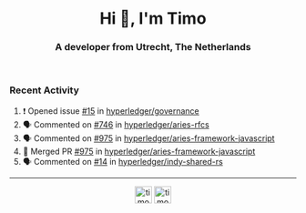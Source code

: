 <h1 align="center">Hi 👋, I'm Timo</h1>
<h3 align="center">A developer from Utrecht, The Netherlands</h3>
<br/>
<!-- https://github.com/rahuldkjain/github-profile-readme-generator --!>

<!--  <p align="left"><img src="https://github-readme-stats.vercel.app/api?username=timoglastra&show_icons=true&count_private=true&" alt="timoglastra" /></p> --!>

<!--
Github language stats
<p align="left"><img src="https://github-readme-stats.vercel.app/api/top-langs/?username=timoglastra&layout=compact" alt="timoglastra" /><p>
-->

<!-- Codestats language stats -->
<!-- <p align="left"><img src="https://codestats-readme.vercel.app/api/top-langs/?username=timoglastra&layout=compact&language_count=12" alt="timoglastra" /><p>    --!>
  
<h3>Recent Activity</h3>

<!--START_SECTION:activity-->
1. ❗️ Opened issue [#15](https://github.com/hyperledger/governance/issues/15) in [hyperledger/governance](https://github.com/hyperledger/governance)
2. 🗣 Commented on [#746](https://github.com/hyperledger/aries-rfcs/issues/746) in [hyperledger/aries-rfcs](https://github.com/hyperledger/aries-rfcs)
3. 🗣 Commented on [#975](https://github.com/hyperledger/aries-framework-javascript/issues/975) in [hyperledger/aries-framework-javascript](https://github.com/hyperledger/aries-framework-javascript)
4. 🎉 Merged PR [#975](https://github.com/hyperledger/aries-framework-javascript/pull/975) in [hyperledger/aries-framework-javascript](https://github.com/hyperledger/aries-framework-javascript)
5. 🗣 Commented on [#14](https://github.com/hyperledger/indy-shared-rs/issues/14) in [hyperledger/indy-shared-rs](https://github.com/hyperledger/indy-shared-rs)
<!--END_SECTION:activity-->

---

<p align="center">
<a href="https://twitter.com/timoglastra" target="blank"><img align="center" src="https://cdn.jsdelivr.net/npm/simple-icons@3.0.1/icons/twitter.svg" alt="timoglastra" height="30" width="30" /></a>
<a href="https://linkedin.com/in/timoglastra" target="blank"><img align="center" src="https://cdn.jsdelivr.net/npm/simple-icons@3.0.1/icons/linkedin.svg" alt="timoglastra" height="30" width="30" /></a>
</p>



